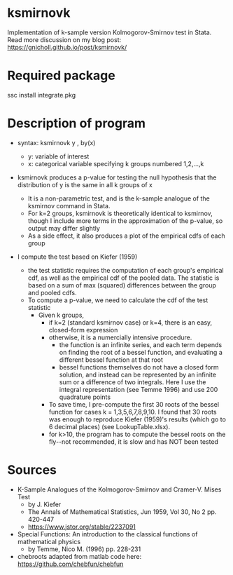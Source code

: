 # ksmirnovk
Implementation of k-sample version Kolmogorov-Smirnov test in Stata. Read more discussion on my blog post: https://gnicholl.github.io/post/ksmirnovk/

# Required package
ssc install integrate.pkg

# Description of program
* syntax: ksmirnovk y , by(x)
  * y: variable of interest
  * x: categorical variable specifying k groups numbered 1,2,...,k

* ksmirnovk produces a p-value for testing the null hypothesis
  that the distribution of y is the same in all k groups of x
  * It is a non-parametric test, and is the k-sample analogue of the
    ksmirnov command in Stata. 
  * For k=2 groups, ksmirnovk is theoretically identical to ksmirnov, though I include more terms in
    the approximation of the p-value, so output may differ slightly
  * As a side effect, it also produces a plot of the empirical cdfs of each group

* I compute the test based on Kiefer (1959)
  * the test statistic requires the computation of each group's empirical cdf,
    as well as the empirical cdf of the pooled data. The statistic is based on
    a sum of max (squared) differences between the group and pooled cdfs.
  * To compute a p-value, we need to calculate the cdf of the test statistic
    * Given k groups,
	    * if k=2 (standard ksmirnov case) or k=4, there is an easy, closed-form expression
	    * otherwise, it is a numercially intensive procedure.
	      *  the function is an infinite series, and each term depends on finding
	         the root of a bessel function, and evaluating a different bessel function at that root
	      * bessel functions themselves do not have a closed form solution, and instead can
          be represented by an infinite sum or a difference of two integrals. Here I
          use the integral representation (see Temme 1996) and use 200 quadrature points
	  * To save time, I pre-compute the first 30 roots of the bessel function for cases
	    k = 1,3,5,6,7,8,9,10. I found that 30 roots was enough to reproduce
      Kiefer (1959)'s results (which go to 6 decimal places) (see LookupTable.xlsx). 
	  * for k>10, the program has to compute the bessel roots on the fly--not recommended,
      it is slow and has NOT been tested

# Sources
* K-Sample Analogues of the Kolmogorov-Smirnov and Cramer-V. Mises Test
  * by J. Kiefer
  *  The Annals of Mathematical Statistics, Jun 1959, Vol 30, No 2 pp. 420-447
  *  https://www.jstor.org/stable/2237091
* Special Functions: An introduction to the classical functions of mathematical physics 
  *  by Temme, Nico M. (1996)  pp. 228-231
* chebroots adapted from matlab code here: https://github.com/chebfun/chebfun
